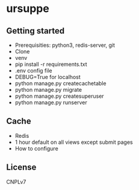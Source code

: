 # ursuppe

## Getting started

- Prerequisities: python3, redis-server, git
- Clone
- venv
- pip install -r requirements.txt
- .env config file
- DEBUG=True for localhost
- python manage.py createcachetable
- python manage.py migrate
- python manage.py createsuperuser
- python manage.py runserver

## Cache

- Redis
- 1 hour default on all views except submit pages
- How to configure
  
## License

CNPLv7
